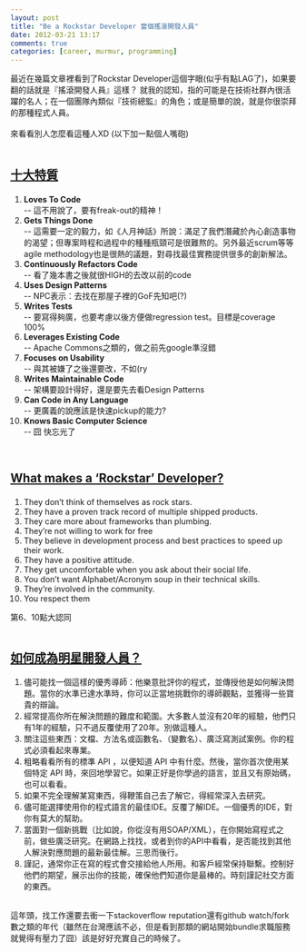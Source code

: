 ```yaml
---
layout: post
title: "Be a Rockstar Developer 當個搖滾開發人員"
date: 2012-03-21 13:17
comments: true
categories: [career, murmur, programming]
---
```

最近在幾篇文章裡看到了Rockstar Developer這個字眼(似乎有點LAG了)，如果要翻的話就是『搖滾開發人員』這樣？
就我的認知，指的可能是在技術社群內很活躍的名人；在一個團隊內類似『技術總監』的角色；或是簡單的說，就是你很崇拜的那種程式人員。<br />
<br />
來看看別人怎麼看這種人XD (以下加一點個人嘴砲)<br />
<br />
<h2>


<a href="http://www.readwriteweb.com/archives/top_10_software_engineer_traits.php">十大特質</a></h2>
<ol>
<li><b>Loves To Code</b><br />-- 這不用說了，要有freak-out的精神！</li>
<li><b>Gets Things Done</b><br />--&nbsp;這需要一定的毅力，如《人月神話》所說：滿足了我們潛藏於內心創造事物的渴望；但專案時程和過程中的種種瓶頸可是很難熬的。另外最近scrum等等agile methodology也是很熱的議題，對尋找最佳實務提供很多的創新解法。</li>
<li><b>Continuously Refactors Code</b><br />--&nbsp;看了幾本書之後就很HIGH的去改以前的code</li>
<li><b>Uses Design Patterns</b><br />--&nbsp;NPC表示：去找在那屋子裡的GoF先知吧(?)</li>
<li><b>Writes Tests</b><br />--&nbsp;要寫得夠廣，也要考慮以後方便做regression test。目標是coverage 100%</li>
<li><b>Leverages Existing Code</b><br />--&nbsp;Apache Commons之類的，做之前先google準沒錯</li>
<li><b>Focuses on Usability</b><br />--&nbsp;與其被嫌了之後還要改，不如(ry</li>
<li><b>Writes Maintainable Code</b><br />--&nbsp;架構要設計得好，還是要先去看Design Patterns</li>
<li><b>Can Code in Any Language</b><br />--&nbsp;更廣義的說應該是快速pickup的能力?</li>
<li><b>Knows Basic Computer Science</b><br />--&nbsp;囧 快忘光了</li>
</ol>
<br />
<h2>




<a href="http://www.krotscheck.net/2010/01/10/what-makes-a-rockstar-developer.html">What makes a ‘Rockstar’ Developer?</a></h2>
<ol>
<li>They don’t think of themselves as rock stars.</li>
<li>They have a proven track record of multiple shipped products.</li>
<li>They care more about frameworks than plumbing.</li>
<li>They’re not willing to work for free</li>
<li>They believe in development process and best practices to speed up their work.</li>
<li>They have a positive attitude.</li>
<li>They get uncomfortable when you ask about their social life.</li>
<li>You don’t want Alphabet/Acronym soup in their technical skills.</li>
<li>They’re involved in the community.</li>
<li>You respect them</li>
</ol>
第6、10點大認同<br />
<br />
<h2>
<a href="http://www.krotscheck.net/2010/01/10/what-makes-a-rockstar-developer.html">如何成為明星開發人員？</a></h2>
<div>
<div>
<ol>
<li>儘可能找一個這樣的優秀導師：他樂意批評你的程式，並傳授他是如何解決問題。當你的水準已達水準時，你可以正當地挑戰你的導師觀點，並獲得一些寶貴的辯論。</li>
<li>經常提高你所在解決問題的難度和範圍。大多數人並沒有20年的經驗，他們只有1年的經驗，只不過反覆使用了20年。別做這種人。</li>
<li>關注這些東西：文檔、方法名或函數名、（變數名）、廣泛寫測試案例。你的程式必須看起來專業。</li>
<li>粗略看看所有的標準
API&nbsp;，以便知道
API&nbsp;中有什麼。然後，當你首次使用某個特定
API&nbsp;時，來回地學習它。如果正好是你學過的語言，並且又有原始碼，也可以看看。</li>
<li>如果不完全理解某寫東西，得鞭策自己去了解它，得經常深入去研究。</li>
<li>儘可能選擇使用你的程式語言的最佳IDE。反覆了解IDE。一個優秀的IDE，對你有莫大的幫助。</li>
<li>當面對一個新挑戰（比如說，你從沒有用SOAP/XML），在你開始寫程式之前，做些廣泛研究。在網路上找找，或者到你的API中看看，是否能找到其他人解決對應問題的最新最佳解。三思而後行。</li>
<li>謹記，通常你正在寫的程式會交接給他人所用。和客戶經常保持聯繫。控制好他們的期望，展示出你的技能，確保他們知道你是最棒的。時刻謹記社交方面的東西。</li>
</ol>
</div>
</div>
<div>
<br />
這年頭，找工作還要去衝一下stackoverflow reputation還有github watch/fork數之類的年代（雖然在台灣應該不必，但是看到那類的網站開始bundle求職服務就覺得有壓力了囧）該是好好充實自己的時候了。</div>